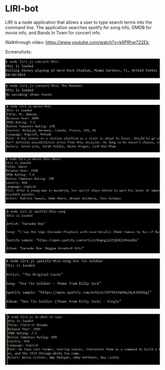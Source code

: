# LIRI-bot

LIRI is a node application that allows a user to type search terms into the command line. The application searches spotify for song info, OMDB for movie info, and Bands In Town for concert info.

Walkthrough video: https://www.youtube.com/watch?v=k6PRhw722Ek;

Screenshots:

![concert-this example 1](/images/Capture01.png)

![concert-this example 2](/images/Capture02.png)

![movie-this example 1](/images/Capture03.png)

![movie-this example 2](/images/Capture04.png)

![spotify-this-song example 1](/images/Capture05.png)

![spotify-this-song example 2](/images/Capture06.png)

![do-what-it-says example](/images/Capture07.png)
